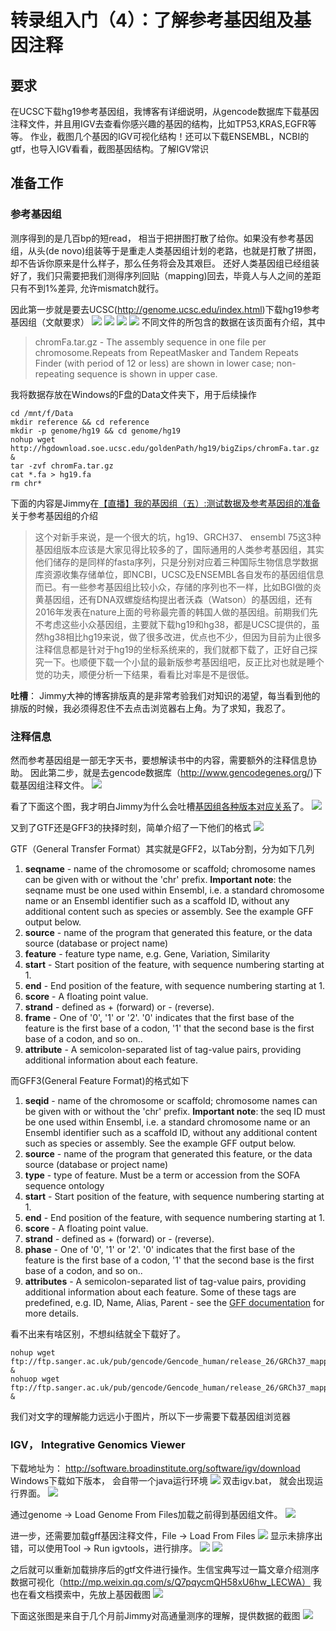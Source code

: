 # 转录组入门（4）：了解参考基因组及基因注释

## 要求
在UCSC下载hg19参考基因组，我博客有详细说明，从gencode数据库下载基因注释文件，并且用IGV去查看你感兴趣的基因的结构，比如TP53,KRAS,EGFR等等。
作业，截图几个基因的IGV可视化结构！还可以下载ENSEMBL，NCBI的gtf，也导入IGV看看，截图基因结构。了解IGV常识

## 准备工作
### 参考基因组
测序得到的是几百bp的短read， 相当于把拼图打散了给你。如果没有参考基因组，从头(de novo)组装等于是重走人类基因组计划的老路，也就是打散了拼图，却不告诉你原来是什么样子，那么任务将会及其艰巨。
还好人类基因组已经组装好了，我们只需要把我们测得序列回贴（mapping)回去，毕竟人与人之间的差距只有不到1%差异, 允许mismatch就行。

因此第一步就是要去UCSC(http://genome.ucsc.edu/index.html)下载hg19参考基因组（文献要求）
![](http://oex750gzt.bkt.clouddn.com/17-7-19/68803746.jpg)
![](http://oex750gzt.bkt.clouddn.com/17-7-19/56155981.jpg)
![](http://oex750gzt.bkt.clouddn.com/17-7-19/81840058.jpg)
![](http://oex750gzt.bkt.clouddn.com/17-7-19/91124694.jpg)
不同文件的所包含的数据在该页面有介绍，其中
>  chromFa.tar.gz - The assembly sequence in one file per chromosome.Repeats from RepeatMasker and Tandem Repeats Finder (with period of 12 or less) are shown in lower case; non-repeating sequence is shown in upper case.

我将数据存放在Windows的F盘的Data文件夹下，用于后续操作
```
cd /mnt/f/Data
mkdir reference && cd reference
mkdir -p genome/hg19 && cd genome/hg19
nohup wget http://hgdownload.soe.ucsc.edu/goldenPath/hg19/bigZips/chromFa.tar.gz &
tar -zvf chromFa.tar.gz
cat *.fa > hg19.fa
rm chr*
```


下面的内容是Jimmy在[【直播】我的基因组（五）:测试数据及参考基因组的准备](http://www.bio-info-trainee.com/1985.html)关于参考基因组的介绍
> 这个对新手来说，是一个很大的坑，hg19、GRCH37、 ensembl 75这3种基因组版本应该是大家见得比较多的了，国际通用的人类参考基因组，其实他们储存的是同样的fasta序列，只是分别对应着三种国际生物信息学数据库资源收集存储单位，即NCBI，UCSC及ENSEMBL各自发布的基因组信息而已。有一些参考基因组比较小众，存储的序列也不一样，比如BGI做的炎黄基因组，还有DNA双螺旋结构提出者沃森（Watson）的基因组，还有2016年发表在nature上面的号称最完善的韩国人做的基因组。前期我们先不考虑这些小众基因组，主要就下载hg19和hg38，都是UCSC提供的，虽然hg38相比hg19来说，做了很多改进，优点也不少，但因为目前为止很多注释信息都是针对于hg19的坐标系统来的，我们就都下载了，正好自己探究一下。也顺便下载一个小鼠的最新版参考基因组吧，反正比对也就是睡个觉的功夫，顺便分析一下结果，看看比对率是不是很低。

**吐槽**： Jimmy大神的博客排版真的是非常考验我们对知识的渴望，每当看到他的排版的时候，我必须得忍住不去点击浏览器右上角。为了求知，我忍了。

### 注释信息
然而参考基因组是一部无字天书，要想解读书中的内容，需要额外的注释信息协助。
因此第二步，就是去gencode数据库（http://www.gencodegenes.org/)下载基因组注释文件。
![](http://oex750gzt.bkt.clouddn.com/17-7-19/35870241.jpg)

看了下面这个图，我才明白Jimmy为什么会吐槽[基因组各种版本对应关系](http://www.bio-info-trainee.com/1469.html)了。
![](http://oex750gzt.bkt.clouddn.com/17-7-19/89074508.jpg)

又到了GTF还是GFF3的抉择时刻，简单介绍了一下他们的格式
![](http://oex750gzt.bkt.clouddn.com/17-7-19/97382895.jpg)

GTF（General Transfer Format）其实就是GFF2，以Tab分割，分为如下几列
1.  **seqname** - name of the chromosome or scaffold; chromosome names can be given with or without the 'chr' prefix. **Important note**: the seqname must be one used within Ensembl, i.e. a standard chromosome name or an Ensembl identifier such as a scaffold ID, without any additional content such as species or assembly. See the example GFF output below.
2.  **source** - name of the program that generated this feature, or the data source (database or project name)
3.  **feature** - feature type name, e.g. Gene, Variation, Similarity
4.  **start** - Start position of the feature, with sequence numbering starting at 1.
5.  **end** - End position of the feature, with sequence numbering starting at 1.
6.  **score** - A floating point value.
7.  **strand** - defined as + (forward) or - (reverse).
8.  **frame** - One of '0', '1' or '2'. '0' indicates that the first base of the feature is the first base of a codon, '1' that the second base is the first base of a codon, and so on..
9.  **attribute** - A semicolon-separated list of tag-value pairs, providing additional information about each feature.

而GFF3(General Feature Format)的格式如下
1.  **seqid** - name of the chromosome or scaffold; chromosome names can be given with or without the 'chr' prefix. **Important note**: the seq ID must be one used within Ensembl, i.e. a standard chromosome name or an Ensembl identifier such as a scaffold ID, without any additional content such as species or assembly. See the example GFF output below.
2.  **source** - name of the program that generated this feature, or the data source (database or project name)
3.  **type** - type of feature. Must be a term or accession from the SOFA sequence ontology
4.  **start** - Start position of the feature, with sequence numbering starting at 1.
5.  **end** - End position of the feature, with sequence numbering starting at 1.
6.  **score** - A floating point value.
7.  **strand** - defined as + (forward) or - (reverse).
8.  **phase** - One of '0', '1' or '2'. '0' indicates that the first base of the feature is the first base of a codon, '1' that the second base is the first base of a codon, and so on..
9.  **attributes** - A semicolon-separated list of tag-value pairs, providing additional information about each feature. Some of these tags are predefined, e.g. ID, Name, Alias, Parent - see the [GFF documentation](http://gmod.org/wiki/GFF3) for more details.

看不出来有啥区别，不想纠结就全下载好了。
```
nohup wget ftp://ftp.sanger.ac.uk/pub/gencode/Gencode_human/release_26/GRCh37_mapping/gencode.v26lift37.annotation.gtf.gz &
nohuop wget ftp://ftp.sanger.ac.uk/pub/gencode/Gencode_human/release_26/GRCh37_mapping/gencode.v26lift37.annotation.gff3.gz &
```

我们对文字的理解能力远远小于图片，所以下一步需要下载基因组浏览器

### IGV， Integrative Genomics Viewer
下载地址为： http://software.broadinstitute.org/software/igv/download
Windows下载如下版本， 会自带一个java运行环境
![](http://oex750gzt.bkt.clouddn.com/17-7-19/41479567.jpg)
双击igv.bat， 就会出现运行界面。
![](http://oex750gzt.bkt.clouddn.com/17-7-19/28858834.jpg)

通过genome -> Load Genome From Files加载之前得到基因组文件。
![](http://oex750gzt.bkt.clouddn.com/17-7-19/79847842.jpg)

进一步，还需要加载gff基因注释文件，File -> Load From Files
![](index_files/dc92cdd7-2ffb-468b-95d2-fbdf27ba3bbc.png)
显示未排序出错，可以使用Tool -> Run igvtools，进行排序。
![](http://oex750gzt.bkt.clouddn.com/17-7-19/28900621.jpg)
![](http://oex750gzt.bkt.clouddn.com/17-7-19/36392127.jpg)

之后就可以重新加载排序后的gtf文件进行操作。生信宝典写过一篇文章介绍测序数据可视化（http://mp.weixin.qq.com/s/Q7pqycmQH58xU6hw_LECWA） 我也在看文档摸索中，先放上基因截图
![](http://oex750gzt.bkt.clouddn.com/17-7-19/33183263.jpg)


下面这张图是来自于几个月前Jimmy对高通量测序的理解，提供数据的截图
![](http://oex750gzt.bkt.clouddn.com/17-7-19/16361573.jpg)
